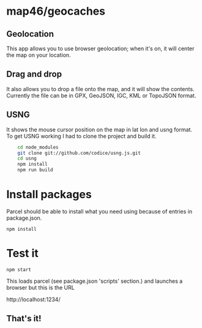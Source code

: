 # map46/geocaches

## Geolocation
This app allows you to use browser geolocation; when it's on, it will center the map on your location.

## Drag and drop
It also allows you to drop a file onto the map, and it will show the contents.
Currently the file can be in GPX, GeoJSON, IGC, KML or TopoJSON format.

## USNG
It shows the mouse cursor position on the map in lat lon and usng format.
To get USNG working I had to clone the project and build it.

```bash
    cd node_modules
    git clone git://github.com/codice/usng.js.git
    cd usng
    npm install
    npm run build
```

# Install packages
Parcel should be able to install what you need using
because of entries in package.json.

`npm install`

# Test it
`npm start`

This loads parcel (see package.json 'scripts' section.)
and launches a browser but this is the URL

 http://localhost:1234/

## That's it!
